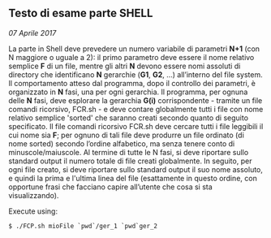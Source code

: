 ## Testo di esame parte SHELL
*07 Aprile 2017*

La parte in Shell deve prevedere un numero variabile di parametri **N+1** (con N maggiore o uguale a 2): il primo parametro deve essere il nome relativo semplice **F** di un file, mentre gli altri **N** devono essere nomi assoluti di directory che identificano **N** gerarchie (**G1**, **G2**, …) all’interno del file system.
Il comportamento atteso dal programma, dopo il controllo dei parametri, è organizzato in **N** fasi, una per ogni gerarchia. Il programma, per ognuna delle **N** fasi, deve esplorare la gerarchia **G(i)** corrispondente - tramite un file comandi ricorsivo, FCR.sh - e deve contare globalmente tutti i file con nome relativo semplice 'sorted' che saranno creati secondo quanto di seguito specificato.
Il file comandi ricorsivo FCR.sh deve cercare tutti i file leggibili il cui nome sia **F**; per ognuno di tali file deve produrre un file ordinato (di nome sorted) secondo l’ordine alfabetico, ma senza tenere conto di minuscole/maiuscole.
Al termine di tutte le N fasi, si deve riportare sullo standard output il numero totale di file creati globalmente. In seguito, per ogni file creato, si deve riportare sullo standard output il suo nome assoluto, e quindi la prima e l'ultima linea del file (esattamente in questo ordine, con opportune frasi che facciano capire all’utente che cosa si sta visualizzando).

Execute using:
```console
$ ./FCP.sh mioFile `pwd`/ger_1 `pwd`ger_2
```